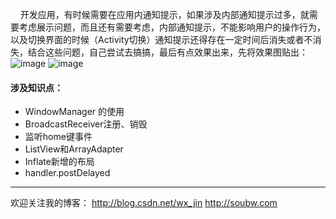 &#160;&#160;&#160;&#160;开发应用，有时候需要在应用内通知提示，如果涉及内部通知提示过多，就需要考虑展示问题，而且还有需要考虑，内部通知提示，不能影响用户的操作行为，以及切换界面的时候（Activity切换）通知提示还得存在一定时间后消失或者不消失，结合这些问题，自己尝试去搞搞，最后有点效果出来，先将效果图贴出：
![image](https://github.com/WX-JIN/JNotice/blob/master/screenshots/gif11.gif)
![image](https://github.com/WX-JIN/JNotice/blob/master/screenshots/gif22.gif)
	
#### 涉及知识点：

 * WindowManager 的使用
 * BroadcastReceiver注册、销毁
 * 监听home键事件
 * ListView和ArrayAdapter
 * Inflate新增的布局
 * handler.postDelayed


----------
欢迎关注我的博客：
http://blog.csdn.net/wx_jin
http://soubw.com


